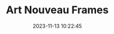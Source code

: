 ---
url: https://www.freepik.com/free-photos-vectors/art-nouveau-frame/2
title: Art Nouveau Frames
description: Good resource for frames to print on to brown specialty paper for stationary.
tags:
- art
source: 
date: 2023-11-13 10:22:45
---